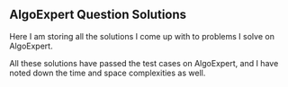 ## AlgoExpert Question Solutions

Here I am storing all the solutions I come up with to problems I solve on AlgoExpert.

All these solutions have passed the test cases on AlgoExpert, and I have noted down the time and space complexities as well.
